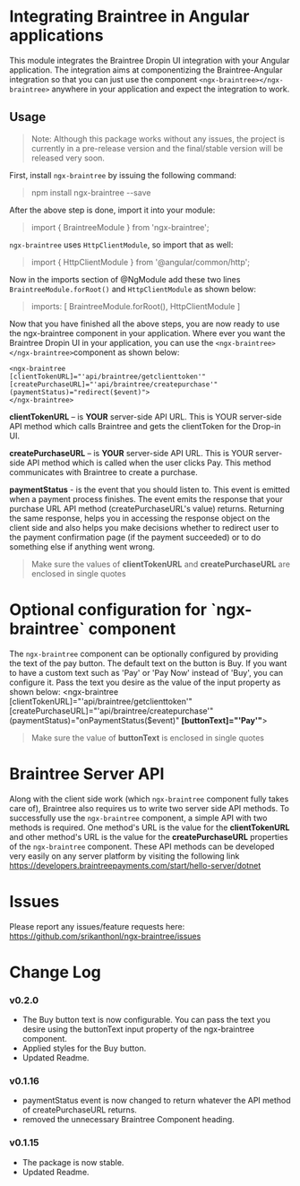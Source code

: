 <h1>Integrating Braintree in Angular applications</h1>

This module integrates the Braintree Dropin UI integration with your Angular application. The integration aims at componentizing the Braintree-Angular integration so that you can just use the component `<ngx-braintree></ngx-braintree>` anywhere in your application and expect the integration to work. 

## Usage

> Note: Although this package works without any issues, the project is currently in a pre-release version and the final/stable version will be released very soon.

First, install `ngx-braintree` by issuing the following command:

> npm install ngx-braintree --save

After the above step is done, import it into your module:

> import { BraintreeModule } from 'ngx-braintree';

`ngx-braintree` uses `HttpClientModule`, so import that as well:

> import { HttpClientModule } from '@angular/common/http';

Now in the imports section of @NgModule add these two lines `BraintreeModule.forRoot()` and `HttpClientModule` as shown below:

>  imports: [ BraintreeModule.forRoot(), HttpClientModule ]

Now that you have finished all the above steps, you are now ready to use the ngx-braintree component in your application. Where ever you want the Braintree Dropin UI in your application, you can use the `<ngx-braintree></ngx-braintree>`component as shown below:

	<ngx-braintree 
	[clientTokenURL]="'api/braintree/getclienttoken'" 
	[createPurchaseURL]="'api/braintree/createpurchase'" 
	(paymentStatus)="redirect($event)">
	</ngx-braintree>
	
**clientTokenURL** – is **YOUR** server-side API URL. 
This is YOUR server-side API method which calls Braintree and gets the clientToken for the Drop-in UI. 

**createPurchaseURL** – is **YOUR** server-side API URL. 
This is YOUR server-side API method which is called when the user clicks Pay. This method communicates with Braintree to create a purchase.  

**paymentStatus** - is the event that you should listen to. This event is emitted when a payment process finishes. The event emits the response that your purchase URL API method (createPurchaseURL's value) returns. Returning the same response, helps you in accessing the response object on the client side and also helps you make decisions whether to redirect user to the payment confirmation page (if the payment succeeded) or to do something else if anything went wrong.

> Make sure the values of **clientTokenURL** and **createPurchaseURL** are enclosed in single quotes

<h1>Optional configuration for `ngx-braintree` component</h1>

The `ngx-braintree` component can be optionally configured by providing the text of the pay button. The default text on the button is Buy. If you want to have a custom text such as 'Pay' or 'Pay Now' instead of 'Buy', you can configure it. Pass the text you desire as the value of the input property as shown below:
	<ngx-braintree 
  	[clientTokenURL]="'api/braintree/getclienttoken'" 
  	[createPurchaseURL]="'api/braintree/createpurchase'" 
  	(paymentStatus)="onPaymentStatus($event)"
  	**[buttonText]="'Pay'"**>
</ngx-braintree>

> Make sure the value of **buttonText** is enclosed in single quotes

<h1>Braintree Server API</h1>

Along with the client side work (which `ngx-braintree` component fully takes care of), Braintree also requires us to write two server side API methods. To successfully use the `ngx-braintree` component, a simple API with two methods is required. One method's URL is the value for the **clientTokenURL** and other method's URL is the value for the **createPurchaseURL** properties of the `ngx-braintree` component. These API methods can be developed very easily on any server platform by visiting the following link https://developers.braintreepayments.com/start/hello-server/dotnet

<h1>Issues</h1>

Please report any issues/feature requests here: https://github.com/srikanthonl/ngx-braintree/issues

<h1>Change Log</h1>
<h3>v0.2.0</h3>
<ul>
<li>The Buy button text is now configurable. You can pass the text you desire using the buttonText input property of the ngx-braintree component.</li>
<li>Applied styles for the Buy button.</li>
<li>Updated Readme.</li>
</ul>

<h3>v0.1.16</h3>
<ul>
<li>paymentStatus event is now changed to return whatever the API method of createPurchaseURL returns.</li>
<li>removed the unnecessary Braintree Component heading.</li>
</ul>

<h3>v0.1.15</h3>
<ul>
<li>The package is now stable.</li>
<li>Updated Readme.</li>
</ul>